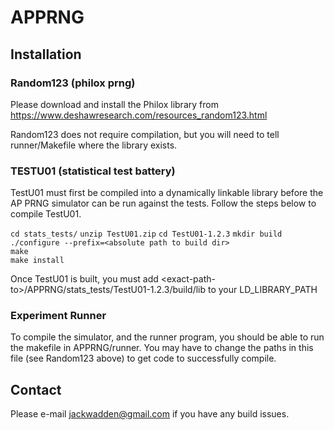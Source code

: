 # APPRNG

## Installation

### Random123 (philox prng)
Please download and install the Philox library from https://www.deshawresearch.com/resources_random123.html

Random123 does not require compilation, but you will need to tell runner/Makefile where the library exists.

### TESTU01 (statistical test battery)
TestU01 must first be compiled into a dynamically linkable library before the AP PRNG simulator can be run against the tests. Follow the steps below to compile TestU01.

`cd stats_tests/`
`unzip TestU01.zip`
`cd TestU01-1.2.3`
`mkdir build`  
`./configure --prefix=<absolute path to build dir>`  
`make`  
`make install`  

Once TestU01 is built, you must add \<exact-path-to\>/APPRNG/stats_tests/TestU01-1.2.3/build/lib to your LD_LIBRARY_PATH

### Experiment Runner
To compile the simulator, and the runner program, you should be able to run the makefile in APPRNG/runner. You may have to change the paths in this file (see Random123 above) to get code to successfully compile.

## Contact

Please e-mail jackwadden@gmail.com if you have any build issues.
